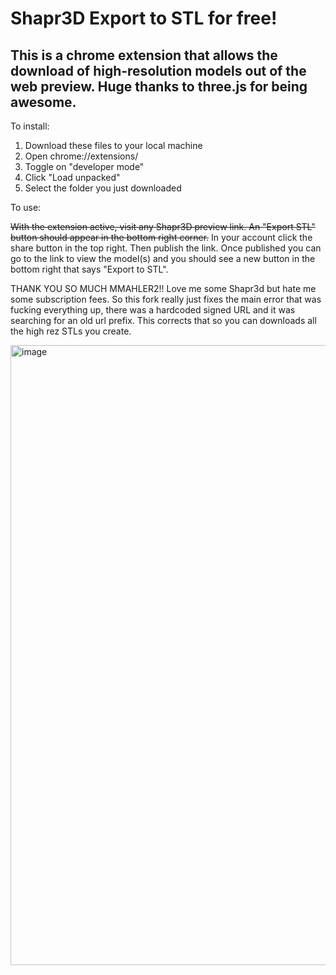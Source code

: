 # Shapr3D Export to STL for free!

## This is a chrome extension that allows the download of high-resolution models out of the web preview. Huge thanks to three.js for being awesome. 


To install:
1. Download these files to your local machine
2. Open chrome://extensions/
3. Toggle on "developer mode"
4. Click "Load unpacked"
5. Select the folder you just downloaded

To use:

<s>With the extension active, visit any Shapr3D preview link. An "Export STL" button should appear in the bottom right corner.</s>
In your account click the share button in the top right. Then publish the link. Once published you can go to the link to view the model(s) and you should see a new button in the bottom right that says "Export to STL".

THANK YOU SO MUCH MMAHLER2!! Love me some Shapr3d but hate me some subscription fees. So this fork really just fixes the main error that was fucking everything up, there was a hardcoded signed URL and it was searching for an old url prefix. This corrects that so you can downloads all the high rez STLs you create.

<img width="1541" height="992" alt="image" src="https://github.com/user-attachments/assets/f5974682-db27-4d5c-a080-74dc6138f984" />
